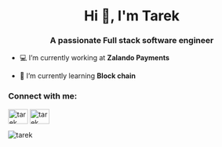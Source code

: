 <h1 align="center">Hi 👋, I'm Tarek</h1>
<h3 align="center">A passionate Full stack software engineer</h3>

- 💻 I’m currently working at **Zalando Payments**

- 🌱 I’m currently learning **Block chain**


<h3 align="left">Connect with me:</h3>
<p align="left">
<a href="https://www.linkedin.com/in/tarek-mostafa-5974aa140" target="blank"><img align="center" src="https://cdn.jsdelivr.net/npm/simple-icons@3.0.1/icons/linkedin.svg" alt="tarek" height="30" width="40" /></a>
<a href="https://twitter.com/tarekeg_js" target="blank"><img align="center" src="https://cdn.jsdelivr.net/npm/simple-icons@3.0.1/icons/twitter.svg" alt="tarek" height="30" width="40" /></a>
</p>

<p><img align="center" src="https://github-readme-stats.vercel.app/api/top-langs?username=tarek-eg&show_icons=true&locale=en&layout=compact" alt="tarek" /></p>
